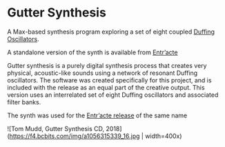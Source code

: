 # Gutter Synthesis
A Max-based synthesis program exploring a set of eight coupled [Duffing Oscillators](https://en.wikipedia.org/wiki/Duffing_equation).

A standalone version of the synth is available from [Entr’acte](https://entracte.co.uk/projects/tom-mudd-e226/)

Gutter synthesis is a purely digital synthesis process that creates very physical, acoustic-like sounds using a network of resonant Duffing oscillators. The software was created specifically for this project, and is included with the release as an equal part of the creative output. This version uses an interrelated set of eight Duffing oscillators and associated filter banks.

The synth was used for the [Entr’acte release](https://entracte.co.uk/projects/tom-mudd-e226/) of the same name

![Tom Mudd, Gutter Synthesis CD, 2018](https://f4.bcbits.com/img/a1056315339_16.jpg | width=400x)
